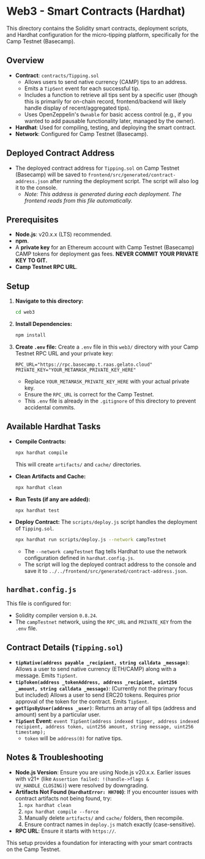 # Web3 - Smart Contracts (Hardhat)

This directory contains the Solidity smart contracts, deployment scripts, and Hardhat configuration for the micro-tipping platform, specifically for the Camp Testnet (Basecamp).

## Overview

*   **Contract**: `contracts/Tipping.sol`
    *   Allows users to send native currency (CAMP) tips to an address.
    *   Emits a `TipSent` event for each successful tip.
    *   Includes a function to retrieve all tips sent by a specific user (though this is primarily for on-chain record, frontend/backend will likely handle display of recent/aggregated tips).
    *   Uses OpenZeppelin's `Ownable` for basic access control (e.g., if you wanted to add pausable functionality later, managed by the owner).
*   **Hardhat**: Used for compiling, testing, and deploying the smart contract.
*   **Network**: Configured for Camp Testnet (Basecamp).

## Deployed Contract Address

*   The deployed contract address for `Tipping.sol` on Camp Testnet (Basecamp) will be saved to `frontend/src/generated/contract-address.json` after running the deployment script. The script will also log it to the console.
    *   _Note: This address is generated during each deployment. The frontend reads from this file automatically._

## Prerequisites

*   **Node.js**: v20.x.x (LTS) recommended.
*   **npm**.
*   A **private key** for an Ethereum account with Camp Testnet (Basecamp) CAMP tokens for deployment gas fees. **NEVER COMMIT YOUR PRIVATE KEY TO GIT.**
*   **Camp Testnet RPC URL**.

## Setup

1.  **Navigate to this directory:**
    ```bash
    cd web3
    ```

2.  **Install Dependencies:**
    ```bash
    npm install
    ```

3.  **Create `.env` file:**
    Create a `.env` file in this `web3/` directory with your Camp Testnet RPC URL and your private key:
    ```env
    RPC_URL="https://rpc.basecamp.t.raas.gelato.cloud"
    PRIVATE_KEY="YOUR_METAMASK_PRIVATE_KEY_HERE"
    ```
    *   Replace `YOUR_METAMASK_PRIVATE_KEY_HERE` with your actual private key.
    *   Ensure the `RPC_URL` is correct for the Camp Testnet.
    *   This `.env` file is already in the `.gitignore` of this directory to prevent accidental commits.

## Available Hardhat Tasks

*   **Compile Contracts:**
    ```bash
    npx hardhat compile
    ```
    This will create `artifacts/` and `cache/` directories.

*   **Clean Artifacts and Cache:**
    ```bash
    npx hardhat clean
    ```

*   **Run Tests (if any are added):**
    ```bash
    npx hardhat test
    ```

*   **Deploy Contract:**
    The `scripts/deploy.js` script handles the deployment of `Tipping.sol`.
    ```bash
    npx hardhat run scripts/deploy.js --network campTestnet
    ```
    *   The `--network campTestnet` flag tells Hardhat to use the network configuration defined in `hardhat.config.js`.
    *   The script will log the deployed contract address to the console and save it to `../../frontend/src/generated/contract-address.json`.

## `hardhat.config.js`

This file is configured for:
*   Solidity compiler version `0.8.24`.
*   The `campTestnet` network, using the `RPC_URL` and `PRIVATE_KEY` from the `.env` file.

## Contract Details (`Tipping.sol`)

*   **`tipNative(address payable _recipient, string calldata _message)`**: Allows a user to send native currency (ETH/CAMP) along with a message. Emits `TipSent`.
*   **`tipToken(address _tokenAddress, address _recipient, uint256 _amount, string calldata _message)`**: (Currently not the primary focus but included) Allows a user to send ERC20 tokens. Requires prior approval of the token for the contract. Emits `TipSent`.
*   **`getTipsByUser(address _user)`**: Returns an array of all tips (address and amount) sent by a particular user.
*   **`TipSent` Event**: `event TipSent(address indexed tipper, address indexed recipient, address token, uint256 amount, string message, uint256 timestamp);`
    *   `token` will be `address(0)` for native tips.

## Notes & Troubleshooting

*   **Node.js Version**: Ensure you are using Node.js v20.x.x. Earlier issues with v21+ (like `Assertion failed: !(handle->flags & UV_HANDLE_CLOSING)`) were resolved by downgrading.
*   **Artifacts Not Found (`HardhatError: HH700`)**: If you encounter issues with contract artifacts not being found, try:
    1.  `npx hardhat clean`
    2.  `npx hardhat compile --force`
    3.  Manually delete `artifacts/` and `cache/` folders, then recompile.
    4.  Ensure contract names in `deploy.js` match exactly (case-sensitive).
*   **RPC URL**: Ensure it starts with `https://`.

This setup provides a foundation for interacting with your smart contracts on the Camp Testnet. 